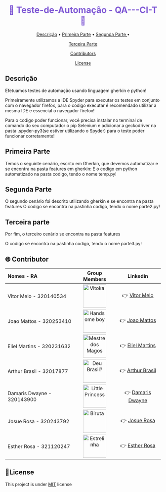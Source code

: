 
<h1 align="center" style="color: #805ad5; font-weight: bold;">🚀 Teste-de-Automação - QA---CI-T 🚀</h1>

<p align="center">
 <a href="#descrição">Descrição</a> • 
 <a href="#parte">Primeira Parte</a> • 
 <a href="#parte">Segunda Parte </a> •
</p>

<p align="center">
  <a href="#parte">Terceira Parte </a>
  </p>
  
  <p align="center">
  <a href="#Contributors">Contributors</a>
   </p>
   
   <p align="center">
   <a href="#license">License</a>
   </p>


<h2 id="descrição">Descrição </h2>

Efetuamos testes de automação usando linguagem gherkin e python!

Primeiramente utilizamos a IDE Spyder para executar os testes em conjunto com o navegador firefox,
para o codigo executar é recomendado utilizar a mesma IDE e essencial o navegador firefox!

Para o codigo poder funcionar, você precisa instalar no terminal de comando do seu computador o pip Selenium
e adicionar a geckodriver na pasta .spyder-py3(se estiver utilizando o Spyder) para o teste poder funcionar corretamente!

<h2 id="parte">Primeira Parte </h2>

Temos o seguinte cenário, escrito em Gherkin, que devemos automatizar e se encontra na pasta features em gherkin:
E o codigo em python automatizado na pasta codigo, tendo o nome temp.py!

<h2 id="parte">Segunda Parte  </h2>

O segundo cenário foi descrito utilizando gherkin e se encontra na pasta features
O codigo se encontra na pastinha codigo, tendo o nome parte2.py!


<h2 id="parte">Terceira parte </h2>

Por fim, o terceiro cenário se encontra na pasta features 

O codigo se encontra na pastinha codigo, tendo o nome parte3.py!


<h2 id="Contributors">🌐 Contributor</h2>


|         Nomes - RA         |    Group Members     |   Linkedin   |
| :------------------------- | :------------------: | :----------: |
| Vitor Melo     - 320140534 | <img align="center" width="75" height="75" src="https://user-images.githubusercontent.com/91764249/144689706-c7fc1f86-af55-4f23-8d6b-1f2d0e976e30.jpg" title="Vitoka" /> | 👉 <a href="https://www.linkedin.com/in/vitor-alexandrino-de-melo-6b260319a/" target="_blank"> Vitor Melo</a>  |
| Joao Mattos    - 320253410 | <img align="center" width="75" height="75" src="https://user-images.githubusercontent.com/91764249/144689805-f5281ca6-6035-41fb-8668-395d2d39af6a.jpg" title="Handsome boy" /> | 👉 <a href="https://www.linkedin.com/in/jo%C3%A3o-vitor-r-b8a53194/" target="_blank"> Joao Mattos </a>  |
| Eliel Martins  - 320231632 | <img align="center" width="75" height="75" src="https://user-images.githubusercontent.com/91764249/144688817-1021210f-4330-4a83-ad0c-18f5f53b5601.jpg" title="Mestre dos Magos" /> | 👉 <a href="https://www.linkedin.com/in/eliel-martins-48785949/" target="_blank">  Eliel Martins </a>  |
| Arthur Brasil  - 32017877  | <img align="center" width="75" height="75" src="https://user-images.githubusercontent.com/91764249/144689886-5192743f-969e-4915-92e1-b4636ca9369a.jpg" title="Deu Brasil?" /> | 👉 <a href="https://www.linkedin.com/in/arthur-brasil-5b3034220" target="_blank"> Arthur Brasil</a>  |
| Damaris Dwayne - 320143900 | <img align="center" width="75" height="75" src="https://user-images.githubusercontent.com/91764249/144689922-0de2bfa9-6421-4915-a5cf-690a7785e0fa.jpg" title="Little Princess" /> | 👉 <a href="https://www.linkedin.com/in/d%C3%A2maris-dwayne/" target="_blank"> Damaris Dwayne </a>  |
| Josue Rosa     - 320243792 | <img align="center" width="75" height="75" src="https://user-images.githubusercontent.com/91764249/144689948-989e6ea3-af70-4694-8710-df73bb93b253.jpg" title="Biruta" /> | 👉 <a href="https://www.linkedin.com/in/josue-silva-b26a26163/" target="_blank">  Josue Rosa </a>  |
| Esther Rosa    - 321120247 | <img align="center" width="75" height="75" src="https://user-images.githubusercontent.com/91764249/144689977-216c92d8-d34c-44d0-b228-15e8c9115f05.jpg" title="Estrelinha" /> | 👉 <a href="https://www.linkedin.com/in/esthersouzarosa" target="_blank">  Esther Rosa  </a>  |


<h2 id="license">📃License  </h2>

This project is under [MIT](LICENSE) license

